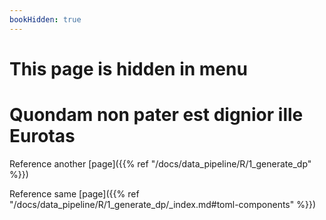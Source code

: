 ```yaml
---
bookHidden: true
---
```


# This page is hidden in menu

# Quondam non pater est dignior ille Eurotas

Reference another [page]({{% ref "/docs/data_pipeline/R/1_generate_dp" %}})

Reference same [page]({{% ref "/docs/data_pipeline/R/1_generate_dp/_index.md#toml-components" %}})